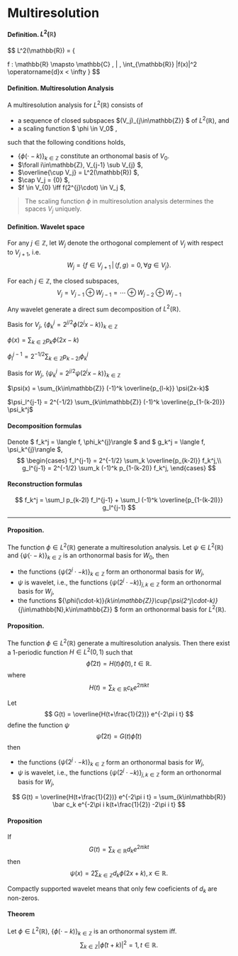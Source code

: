 # Multiresolution



#### Definition. $L^2(\mathbb{R})$

$$
L^2(\mathbb{R}) = \{

f : \mathbb{R} \mapsto \mathbb{C} \, | \, \int_{\mathbb{R}} |f(x)|^2 \operatorname{d}x < \infty
    \}
$$

#### Definition. Multiresolution Analysis

A multiresolution analysis for $L^2(\mathbb{R})$ consists of 

* a sequence of closed subspaces $(V_j)_{j\in\mathbb{Z}} $ of $L^2(\mathbb{R})$, and
* a scaling function $ \phi \in V_0$ ,

such that the following conditions holds, 

* $\{\phi(\cdot-k)\}_{k\in\mathbb{Z}}$ constitute an orthonomal basis of $V_0$.
* $\forall i\in\mathbb{Z}, V_{j-1} \sub V_{j} $,
* $\overline{\cup V_j} = L^2(\mathbb{R}) $,
* $\cap V_j = \{0\} $,
* $f \in V_{0} \iff f(2^{j}\cdot) \in V_j $,

> The scaling function $\phi$ in multiresolution analysis determines the spaces $V_j$ uniquely.

#### Definition. Wavelet space
For any $j\in\mathbb{Z}$, let $W_j$ denote the orthogonal complement of $V_j$
with respect to $V_{j+1}$, i.e.
$$
W_j = \{f\in V_{j+1}\, | \, \langle f,g \rangle = 0, \forall g\in V_j \}.
$$

For each $j\in\mathbb{Z}$, the closed subspaces, 
$$
V_j = V_{j-1} \oplus W_{j-1} = \cdots \oplus W_{j-2} \oplus W_{j-1}
$$

Any wavelet generate a direct sum decomposition of $L^2(\mathbb{R})$.

Basis for $V_j$, $\{\phi_k^j = 2^{j/2}\phi(2^jx-k)\}_{k\in\mathbb{Z}}$

$\phi(x) = \sum_{k\in\mathbb{Z}} p_k \phi(2x-k)$

$\phi_l^{j-1} = 2^{-1/2} \sum_{k\in\mathbb{Z}} p_{k-2l} \phi_k^j$

Basis for $W_j$, $\{\psi_k^j = 2^{j/2}\psi(2^jx-k)\}_{k\in\mathbb{Z}}$

$\psi(x) = \sum_{k\in\mathbb{Z}} (-1)^k \overline{p_{l-k}} \psi(2x-k)$

$\psi_l^{j-1} = 2^{-1/2} \sum_{k\in\mathbb{Z}} (-1)^k \overline{p_{1-(k-2l)}} \psi_k^j$


#### Decomposition formulas
Denote $ f_k^j = \langle f, \phi_k^{j}\rangle $ and $ g_k^j = \langle f, \psi_k^{j}\rangle  $,
$$
\begin{cases}
f_l^{j-1} = 2^{-1/2} \sum_k \overline{p_{k-2l}} f_k^j,\\
g_l^{j-1} = 2^{-1/2} \sum_k (-1)^k p_{1-(k-2l)} f_k^j,
\end{cases}
$$

#### Reconstruction formulas

$$
f_k^j = \sum_l p_{k-2l} f_l^{j-1} + \sum_l (-1)^k \overline{p_{1-(k-2l)}} g_l^{j-1}
$$


---

#### Proposition. 
The function $\phi\in L^2(\mathbb{R})$ generate a multiresolution analysis.
Let $\psi\in L^2(\mathbb{R})$ and $\{\psi(\cdot-k)\}_{k\in\mathbb{Z}}$
is an orthonormal basis for $W_0$, then
* the functions $\{\psi(2^j\cdot-k)\}_{k\in\mathbb{Z}}$ form an orthonormal basis for $W_j$,
* $\psi$ is wavelet, i.e., the functions $\{\psi(2^j\cdot-k)\}_{j,k\in\mathbb{Z}}$ form an orthonormal basis for $W_j$,
* the functions $\{\phi(\cdot-k)\}_{k\in\mathbb{Z}}\cup\{\psi(2^j\cdot-k)\}_{j\in\mathbb{N},k\in\mathbb{Z}} $
form an orthonormal basis for $L^2(\mathbb{R})$.

#### Proposition.
The function $\phi\in L^2(\mathbb{R})$ generate a multiresolution analysis.
Then there exist a 1-periodic function $H\in L^2(0,1)$ such that
$$
\hat \phi(2t) = H(t) \hat \phi(t), t\in\mathbb{R}.
$$
where
$$
H(t) = \sum_{k\in\mathbb{R}} c_k e^{2\pi i kt}
$$

Let 
$$
G(t) = \overline{H(t+\frac{1}{2})} e^{-2\pi i t}
$$
define the function $\psi$
$$
\hat \psi(2t) = G(t)\hat \phi(t)
$$
then
* the functions $\{\psi(2^j\cdot-k)\}_{k\in\mathbb{Z}}$ form an orthonormal basis for $W_j$,
* $\psi$ is wavelet, i.e., the functions $\{\psi(2^j\cdot-k)\}_{j,k\in\mathbb{Z}}$ form an orthonormal basis for $W_j$,

$$
G(t) = \overline{H(t+\frac{1}{2})} e^{-2\pi i t}
= \sum_{k\in\mathbb{R}} \bar c_k e^{-2\pi i k(t+\frac{1}{2}) -2\pi i t}
$$


#### Proposition
If
$$
G(t) = \sum_{k\in\mathbb{R}} d_k e^{2\pi i kt}
$$
then
$$
\psi(x) = 2\sum_{k\in\mathbb{Z}} d_k\phi(2x+k), x\in\mathbb{R}.
$$

Compactly supported wavelet means that only few coeficients of $d_k$ are non-zeros.

#### Theorem
Let $\phi\in L^2(\mathbb{R})$, 
$\{\phi(\cdot-k)\}_{k\in\mathbb{Z}}$
is an orthonormal system iff.
$$
\sum_{k\in\mathbb{Z}} |\hat\phi(t+k)|^2 = 1, t\in\mathbb{R}.
$$


